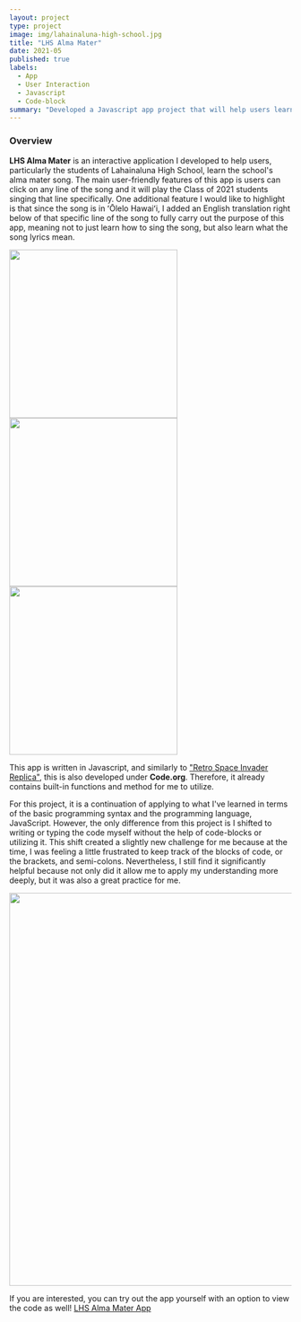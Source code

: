 ```yaml
---
layout: project
type: project
image: img/lahainaluna-high-school.jpg
title: "LHS Alma Mater"
date: 2021-05
published: true
labels:
  - App
  - User Interaction
  - Javascript
  - Code-block
summary: "Developed a Javascript app project that will help users learn the Lahainaluna High School's alma mater song."
---
```

### Overview
**LHS Alma Mater** is an interactive application I developed to help users, particularly the students of Lahainaluna High School, learn the school's alma mater song. The main user-friendly features of this app is users can click on any line of the song and it will play the Class of 2021 students singing that line specifically. One additional feature I would like to highlight is that since the song is in ʻŌlelo Hawaiʻi, I added an English translation right below of that specific line of the song to fully carry out the purpose of this app, meaning not to just learn how to sing the song, but also learn what the song lyrics mean.

<img width="300px" src="../img/retro-space-invader-replica/am-intro.png" class="img-thumbnail" >
<img width="300px" src="../img/retro-space-invader-replica/am-verse.png" class="img-thumbnail" >
<img width="300px" src="../img/retro-space-invader-replica/am-chorus.png" class="img-thumbnail" >

This app is written in Javascript, and similarly to ["Retro Space Invader Replica"](https://angelaalmeron.github.io/projects/retro-space-invader.html), this is also developed under **Code.org**. Therefore, it already contains built-in functions and method for me to utilize.

For this project, it is a continuation of applying to what I've learned in terms of the basic programming syntax and the programming language, JavaScript. However, the only difference from this project is I shifted to writing or typing the code myself without the help of code-blocks or utilizing it. This shift created a slightly new challenge for me because at the time, I was feeling a little frustrated to keep track of the blocks of code, or the brackets, and semi-colons. Nevertheless, I still find it significantly helpful because not only did it allow me to apply my understanding more deeply, but it was also a great practice for me.

<img width="700px" src="../img/retro-space-invader-replica/am-workspace.png" class="img-thumbnail" >

If you are interested, you can try out the app yourself with an option to view the code as well! [LHS Alma Mater App](https://studio.code.org/projects/applab/vA4huXufMyU3RNVgLMtgHObxCiyUk9p19UHcsBO6hLQ)
